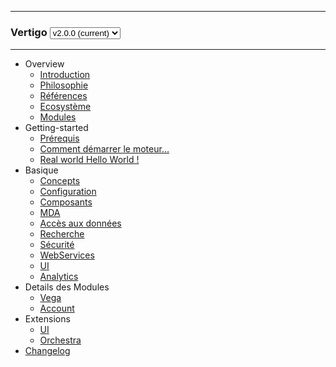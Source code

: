 <hr/>
	<h3 class="q-version-select">
	Vertigo  
	<select onchange="javascript:location.href=this.value+location.hash">
    <option value="/vertigo-docs/">v2.0.0 (current)</option>
    <!-- <option value="/vertigo-docs/v2.0.0/">v2.0.0</option> -->
    </select>
	</h3>
<hr/>

- Overview
  - [Introduction](overview/introduction.md)
  - [Philosophie](overview/philosophie.md)
  - [Références](overview/references.md)
  - [Ecosystème](overview/ecosystem.md)
  - [Modules](overview/modules.md)
- Getting-started
  - [Prérequis](getting-started/requirements.md)  
  - [Comment démarrer le moteur...](getting-started/helloworld.md)
  - [Real world Hello World !](getting-started/realworld_helloworld.md)  
- Basique
  - [Concepts](basic/concepts.md)
  - [Configuration](basic/configuration.md)
  - [Composants](basic/composants.md)
  - [MDA](basic/mda.md)
  - [Accès aux données](basic/dao.md)
  - [Recherche](basic/recherche.md)
  - [Sécurité](basic/securite.md)
  - [WebServices](basic/webservices.md)
  - [UI](basic/ui.md)
  - [Analytics](basic/analytics.md)
- Details des Modules
  - [Vega](advanced/vega.md)
  - [Account](advanced/account.md)
- Extensions
  - [UI](extensions/ui.md)
  - [Orchestra](extensions/orchestra.md)
- [Changelog](changes.md)